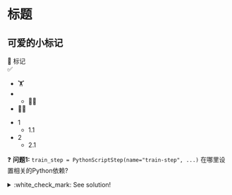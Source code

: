 # 标题
## 可爱的小标记
:pushpin: 标记  
:white_check_mark: 

* :weight_lifting: 
* * :weight_lifting_woman: 
* :weight_lifting_woman: 

- 1
  - 1.1
- 2
  - 2.1


:question: **问题1:** `train_step = PythonScriptStep(name="train-step", ...)` 在哪里设置相关的Python依赖?
<details>
  <summary>:white_check_mark: See solution!</summary>

实验中通过在Notebook中创建的AML environment `workshop-env`来定义python相关依赖。该环境加载了一个`conda.yml`，这里定义了所有python的依赖库

</details>